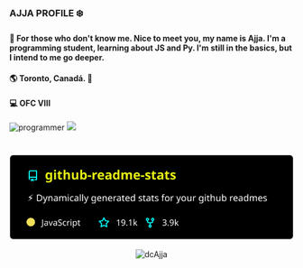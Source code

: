 ###  AJJA PROFILE ❄️

#### 🌠 For those who don't know me. Nice to meet you, my name is Ajja. I'm a programming student, learning about JS and Py. I'm still in the basics, but I intend to me go deeper.

#### 🌎 Toronto, Canadá. 🍁

####  💻 OFC VIII

![programmer](https://github.com/dcAjja/dcAjja/blob/main/programmer.gif)       [](https://github-readme-stats.vercel.app/api/top-langs/?Username=anuraghazra&layout=compact)
  <img align = " right " src = "https://github-readme-stats.vercel.app/api/top-langs/?username=anuraghazra&layout=demo" />
</a>

#
 <p align="center"><img src="/readme-stats.svg?raw=true" alt="dcAjja"/></p>                                   
 

<p align="center"><img src="https://github-readme-stats.vercel.app/api?username=dcAjja&show_icons=true&theme=radical" alt="dcAjja"/></p>








